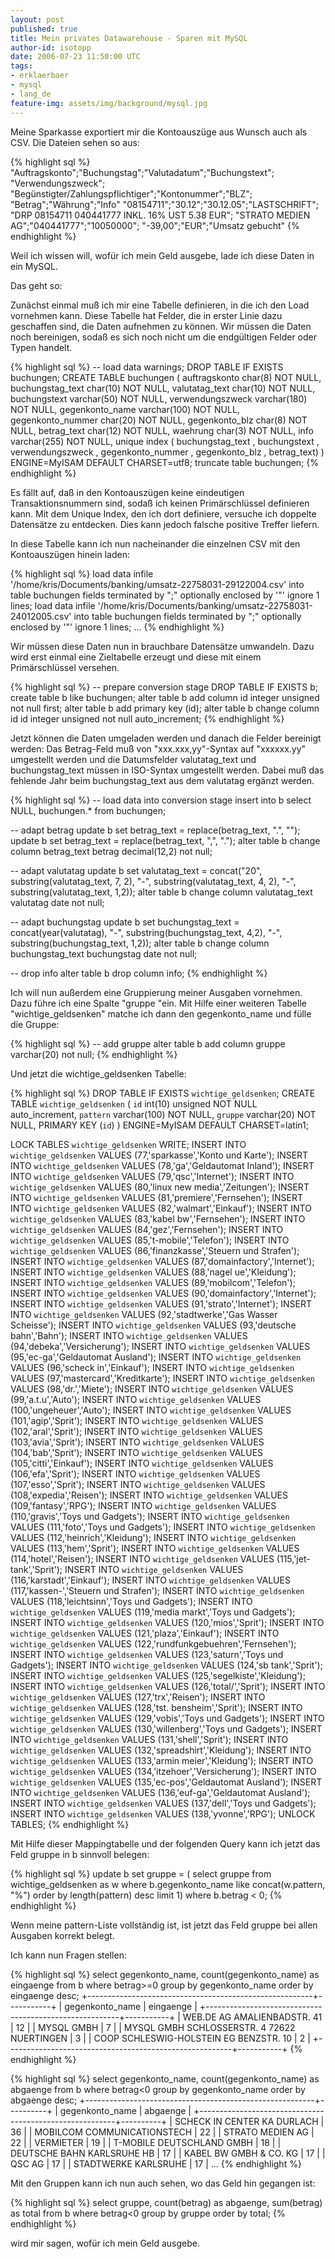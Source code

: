 ```yaml
---
layout: post
published: true
title: Mein privates Datawarehouse - Sparen mit MySQL
author-id: isotopp
date: 2006-07-23 11:50:00 UTC
tags:
- erklaerbaer
- mysql
- lang_de
feature-img: assets/img/background/mysql.jpg
---
```

Meine Sparkasse exportiert mir die Kontoauszüge aus Wunsch auch als CSV. Die
Dateien sehen so aus:

{% highlight sql %}
"Auftragskonto";"Buchungstag";"Valutadatum";"Buchungstext";
"Verwendungszweck";
"Begünstigter/Zahlungspflichtiger";"Kontonummer";"BLZ";
"Betrag";"Währung";"Info"
"08154711";"30.12";"30.12.05";"LASTSCHRIFT";
"DRP 08154711 040441777  INKL. 16% UST 5.38 EUR";
"STRATO MEDIEN AG";"040441777";"10050000";
"-39,00";"EUR";"Umsatz gebucht"
{% endhighlight %}

Weil ich wissen will, wofür ich mein Geld ausgebe, lade ich diese Daten in
ein MySQL.

Das geht so:

Zunächst einmal muß ich mir eine Tabelle definieren, in die ich den Load
vornehmen kann. Diese Tabelle hat Felder, die in erster Linie dazu
geschaffen sind, die Daten aufnehmen zu können. Wir müssen die Daten noch
bereinigen, sodaß es sich noch nicht um die endgültigen Felder oder Typen
handelt.

{% highlight sql %}
-- load data
warnings;
DROP TABLE IF EXISTS buchungen;
CREATE TABLE buchungen (
  auftragskonto char(8) NOT NULL,
  buchungstag_text char(10) NOT NULL,
  valutatag_text char(10) NOT NULL,
  buchungstext varchar(50) NOT NULL,
  verwendungszweck varchar(180) NOT NULL,
  gegenkonto_name varchar(100) NOT  NULL,
  gegenkonto_nummer char(20) NOT NULL,
  gegenkonto_blz char(8) NOT NULL,
  betrag_text char(12) NOT NULL,
  waehrung char(3) NOT NULL,
  info varchar(255) NOT  NULL,
  unique index ( buchungstag_text
    , buchungstext
    , verwendungszweck
    , gegenkonto_nummer
    , gegenkonto_blz
    , betrag_text)
) ENGINE=MyISAM DEFAULT CHARSET=utf8;
truncate table buchungen;
{% endhighlight %}

Es fällt auf, daß in den Kontoauszügen keine eindeutigen Transaktionsnummern
sind, sodaß ich keinen Primärschlüssel definieren kann. Mit dem Unique
Index, den ich dort definiere, versuche ich doppelte Datensätze zu
entdecken. Dies kann jedoch falsche positive Treffer liefern.

In diese Tabelle kann ich nun nacheinander die einzelnen CSV mit den
Kontoauszügen hinein laden:

{% highlight sql %}
load data infile  
  '/home/kris/Documents/banking/umsatz-22758031-29122004.csv' 
into table buchungen 
fields terminated by ";" 
optionally enclosed by '"' 
ignore 1 lines;
load data infile 
  '/home/kris/Documents/banking/umsatz-22758031-24012005.csv' 
into table buchungen 
fields terminated by ";" 
optionally enclosed by '"' 
ignore 1 lines;
...
{% endhighlight %}

Wir müssen diese Daten nun in brauchbare Datensätze umwandeln. Dazu wird
erst einmal eine Zieltabelle erzeugt und diese mit einem Primärschlüssel
versehen.

{% highlight sql %}
-- prepare conversion stage
DROP TABLE IF EXISTS b;
create table b like buchungen;
alter table b add column id integer unsigned not null first;
alter table b add primary key (id);
alter table b change column id 
  id integer unsigned not null auto_increment;
{% endhighlight %}

Jetzt können die Daten umgeladen werden und danach die Felder bereinigt
werden: Das Betrag-Feld muß von "xxx.xxx,yy"-Syntax auf "xxxxxx.yy"
umgestellt werden und die Datumsfelder valutatag_text und buchungstag_text
müssen in ISO-Syntax umgestellt werden. Dabei muß das fehlende Jahr beim
buchungstag_text aus dem valutatag ergänzt werden.

{% highlight sql %}
-- load data into conversion stage
insert into b select NULL, buchungen.* from buchungen;

-- adapt betrag
update b set betrag_text = replace(betrag_text, ".", "");
update b set betrag_text = replace(betrag_text, ",", ".");
alter table b change column betrag_text 
  betrag decimal(12,2) not null;

-- adapt valutatag
update b set valutatag_text = 
concat("20", 
   substring(valutatag_text, 7, 2), 
   "-", 
   substring(valutatag_text, 4, 2), 
   "-", 
   substring(valutatag_text, 1,2));
alter table b change column valutatag_text 
  valutatag date not null;

-- adapt buchungstag
update b set buchungstag_text = 
concat(year(valutatag), 
   "-", 
   substring(buchungstag_text, 4,2), 
   "-", 
   substring(buchungstag_text, 1,2));
alter table b change column buchungstag_text 
  buchungstag date not null;

-- drop info
alter table b drop column info;
{% endhighlight %}

Ich will nun außerdem eine Gruppierung meiner Ausgaben vornehmen. Dazu führe
ich eine Spalte "gruppe "ein. Mit Hilfe einer weiteren Tabelle
"wichtige_geldsenken" matche ich dann den gegenkonto_name und fülle die
Gruppe:

{% highlight sql %}
-- add gruppe
alter table b add column gruppe varchar(20) not null;
{% endhighlight %}

Und jetzt die wichtige_geldsenken Tabelle:

{% highlight sql %}
DROP TABLE IF EXISTS `wichtige_geldsenken`;
CREATE TABLE `wichtige_geldsenken` (
  `id` int(10) unsigned NOT NULL auto_increment,
  `pattern` varchar(100) NOT NULL,
  `gruppe` varchar(20) NOT NULL,
  PRIMARY KEY  (`id`)
) ENGINE=MyISAM DEFAULT CHARSET=latin1;

LOCK TABLES `wichtige_geldsenken` WRITE;
INSERT INTO `wichtige_geldsenken` VALUES (77,'sparkasse','Konto und Karte');
INSERT INTO `wichtige_geldsenken` VALUES (78,'ga','Geldautomat Inland');
INSERT INTO `wichtige_geldsenken` VALUES (79,'qsc','Internet');
INSERT INTO `wichtige_geldsenken` VALUES (80,'linux new media','Zeitungen');
INSERT INTO `wichtige_geldsenken` VALUES (81,'premiere','Fernsehen');
INSERT INTO `wichtige_geldsenken` VALUES (82,'walmart','Einkauf');
INSERT INTO `wichtige_geldsenken` VALUES (83,'kabel bw','Fernsehen');
INSERT INTO `wichtige_geldsenken` VALUES (84,'gez','Fernsehen');
INSERT INTO `wichtige_geldsenken` VALUES (85,'t-mobile','Telefon');
INSERT INTO `wichtige_geldsenken` VALUES (86,'finanzkasse','Steuern und Strafen');
INSERT INTO `wichtige_geldsenken` VALUES (87,'domainfactory','Internet');
INSERT INTO `wichtige_geldsenken` VALUES (88,'nagel ue','Kleidung');
INSERT INTO `wichtige_geldsenken` VALUES (89,'mobilcom','Telefon');
INSERT INTO `wichtige_geldsenken` VALUES (90,'domainfactory','Internet');
INSERT INTO `wichtige_geldsenken` VALUES (91,'strato','Internet');
INSERT INTO `wichtige_geldsenken` VALUES (92,'stadtwerke','Gas Wasser Scheisse');
INSERT INTO `wichtige_geldsenken` VALUES (93,'deutsche bahn','Bahn');
INSERT INTO `wichtige_geldsenken` VALUES (94,'debeka','Versicherung');
INSERT INTO `wichtige_geldsenken` VALUES (95,'ec-ga','Geldautomat Ausland');
INSERT INTO `wichtige_geldsenken` VALUES (96,'scheck in','Einkauf');
INSERT INTO `wichtige_geldsenken` VALUES (97,'mastercard','Kreditkarte');
INSERT INTO `wichtige_geldsenken` VALUES (98,'dr.','Miete');
INSERT INTO `wichtige_geldsenken` VALUES (99,'a.t.u','Auto');
INSERT INTO `wichtige_geldsenken` VALUES (100,'ungeheuer','Auto');
INSERT INTO `wichtige_geldsenken` VALUES (101,'agip','Sprit');
INSERT INTO `wichtige_geldsenken` VALUES (102,'aral','Sprit');
INSERT INTO `wichtige_geldsenken` VALUES (103,'avia','Sprit');
INSERT INTO `wichtige_geldsenken` VALUES (104,'bab','Sprit');
INSERT INTO `wichtige_geldsenken` VALUES (105,'citti','Einkauf');
INSERT INTO `wichtige_geldsenken` VALUES (106,'efa','Sprit');
INSERT INTO `wichtige_geldsenken` VALUES (107,'esso','Sprit');
INSERT INTO `wichtige_geldsenken` VALUES (108,'expedia','Reisen');
INSERT INTO `wichtige_geldsenken` VALUES (109,'fantasy','RPG');
INSERT INTO `wichtige_geldsenken` VALUES (110,'gravis','Toys und Gadgets');
INSERT INTO `wichtige_geldsenken` VALUES (111,'foto','Toys und Gadgets');
INSERT INTO `wichtige_geldsenken` VALUES (112,'heinrich','Kleidung');
INSERT INTO `wichtige_geldsenken` VALUES (113,'hem','Sprit');
INSERT INTO `wichtige_geldsenken` VALUES (114,'hotel','Reisen');
INSERT INTO `wichtige_geldsenken` VALUES (115,'jet-tank','Sprit');
INSERT INTO `wichtige_geldsenken` VALUES (116,'karstadt','Einkauf');
INSERT INTO `wichtige_geldsenken` VALUES (117,'kassen-','Steuern und Strafen');
INSERT INTO `wichtige_geldsenken` VALUES (118,'leichtsinn','Toys und Gadgets');
INSERT INTO `wichtige_geldsenken` VALUES (119,'media markt','Toys und Gadgets');
INSERT INTO `wichtige_geldsenken` VALUES (120,'mios','Sprit');
INSERT INTO `wichtige_geldsenken` VALUES (121,'plaza','Einkauf');
INSERT INTO `wichtige_geldsenken` VALUES (122,'rundfunkgebuehren','Fernsehen');
INSERT INTO `wichtige_geldsenken` VALUES (123,'saturn','Toys und Gadgets');
INSERT INTO `wichtige_geldsenken` VALUES (124,'sb tank','Sprit');
INSERT INTO `wichtige_geldsenken` VALUES (125,'segelkiste','Kleidung');
INSERT INTO `wichtige_geldsenken` VALUES (126,'total/','Sprit');
INSERT INTO `wichtige_geldsenken` VALUES (127,'trx','Reisen');
INSERT INTO `wichtige_geldsenken` VALUES (128,'tst. bensheim','Sprit');
INSERT INTO `wichtige_geldsenken` VALUES (129,'vobis','Toys und Gadgets');
INSERT INTO `wichtige_geldsenken` VALUES (130,'willenberg','Toys und Gadgets');
INSERT INTO `wichtige_geldsenken` VALUES (131,'shell','Sprit');
INSERT INTO `wichtige_geldsenken` VALUES (132,'spreadshirt','Kleidung');
INSERT INTO `wichtige_geldsenken` VALUES (133,'armin meier','Kleidung');
INSERT INTO `wichtige_geldsenken` VALUES (134,'itzehoer','Versicherung');
INSERT INTO `wichtige_geldsenken` VALUES (135,'ec-pos','Geldautomat Ausland');
INSERT INTO `wichtige_geldsenken` VALUES (136,'euf-ga','Geldautomat Ausland');
INSERT INTO `wichtige_geldsenken` VALUES (137,'dell','Toys und Gadgets');
INSERT INTO `wichtige_geldsenken` VALUES (138,'yvonne','RPG');
UNLOCK TABLES;
{% endhighlight %}


Mit Hilfe dieser Mappingtabelle und der folgenden Query kann ich jetzt das
Feld gruppe in b sinnvoll belegen:

{% highlight sql %}
update b set gruppe = ( 
    select gruppe 
      from wichtige_geldsenken as w 
     where b.gegenkonto_name like concat(w.pattern, "%") 
  order by length(pattern) desc 
    limit 1) where b.betrag < 0;
{% endhighlight %}

Wenn meine pattern-Liste vollständig ist, ist jetzt das Feld gruppe bei
allen Ausgaben korrekt belegt.

Ich kann nun Fragen stellen:

{% highlight sql %}
select gegenkonto_name, 
         count(gegenkonto_name) as eingaenge 
    from b 
   where betrag>=0 
group by gegenkonto_name 
order by eingaenge desc;
+--------------------------------------------------------+-----------+
| gegenkonto_name                                        | eingaenge |
+--------------------------------------------------------+-----------+
| WEB.DE AG AMALIENBADSTR. 41                            |        12 |
| MYSQL GMBH                                             |         7 |
| MYSQL GMBH SCHLOSSERSTR. 4 72622 NUERTINGEN            |         3 |
| COOP SCHLESWIG-HOLSTEIN EG BENZSTR. 10                 |         2 |
+--------------------------------------------------------+-----------+
{% endhighlight %}

{% highlight sql %}
select gegenkonto_name, 
         count(gegenkonto_name) as abgaenge 
    from b 
   where betrag<0 
group by gegenkonto_name 
order by abgaenge desc;
+---------------------------------------------------------+----------+
| gegenkonto_name                                         | abgaenge |
+---------------------------------------------------------+----------+
| SCHECK IN CENTER KA DURLACH                             |       36 |
| MOBILCOM COMMUNICATIONSTECH                             |       22 |
| STRATO MEDIEN AG                                        |       22 |
| VERMIETER                                               |       19 |
| T-MOBILE DEUTSCHLAND GMBH                               |       18 |
| DEUTSCHE BAHN KARLSRUHE HB                              |       17 |
| KABEL BW GMBH & CO. KG                                  |       17 |
| QSC AG                                                  |       17 |
| STADTWERKE KARLSRUHE                                    |       17 |
...
{% endhighlight %}

Mit den Gruppen kann ich nun auch sehen, wo das Geld hin gegangen ist:

{% highlight sql %}
select gruppe, 
         count(betrag) as abgaenge, 
         sum(betrag) as total 
    from b 
   where betrag<0 
group by gruppe 
order by total;
{% endhighlight %}

wird mir sagen, wofür ich mein Geld ausgebe.
